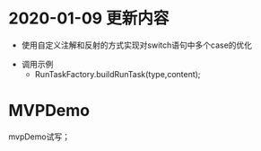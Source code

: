 # 2020-01-09 更新内容
  * 使用自定义注解和反射的方式实现对switch语句中多个case的优化
  + 调用示例
     - RunTaskFactory.buildRunTask(type,content);

# MVPDemo
mvpDemo试写；
